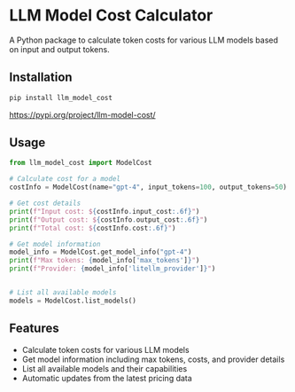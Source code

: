 # LLM Model Cost Calculator

A Python package to calculate token costs for various LLM models based on input and output tokens.

## Installation

```bash
pip install llm_model_cost
```
https://pypi.org/project/llm-model-cost/

## Usage

```python
from llm_model_cost import ModelCost

# Calculate cost for a model
costInfo = ModelCost(name="gpt-4", input_tokens=100, output_tokens=50)

# Get cost details
print(f"Input cost: ${costInfo.input_cost:.6f}")
print(f"Output cost: ${costInfo.output_cost:.6f}")
print(f"Total cost: ${costInfo.cost:.6f}")

# Get model information
model_info = ModelCost.get_model_info("gpt-4")
print(f"Max tokens: {model_info['max_tokens']}")
print(f"Provider: {model_info['litellm_provider']}")


# List all available models
models = ModelCost.list_models()
```

## Features

- Calculate token costs for various LLM models
- Get model information including max tokens, costs, and provider details
- List all available models and their capabilities
- Automatic updates from the latest pricing data

